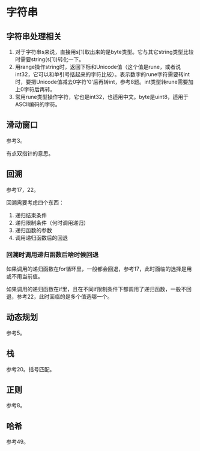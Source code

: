 # 字符串

## 字符串处理相关

1. 对于字符串s来说，直接用s[1]取出来的是byte类型。它与其它string类型比较时需要string(s[1])转化一下。
2. 用range操作string时，返回下标和Unicode值（这个值是rune，或者说int32，它可以和单引号括起来的字符比较）。表示数字的rune字符需要转int时，要把Unicode值减去0字符'0'后再转int，参考8题。int类型转rune需要加上0字符后再转。
3. 常用rune类型操作字符，它也是int32，也适用中文。byte是uint8，适用于ASCII编码的字符。

## 滑动窗口

参考3。

有点双指针的意思。

## 回溯

参考17，22。

回溯需要考虑四个东西：

1. 递归结束条件
2. 递归限制条件（何时调用递归）
3. 递归函数的参数
4. 调用递归函数后的回退

### 回溯时调用递归函数后啥时候回退

如果调用的递归函数在for循环里，一般都会回退，参考17，此时面临的选择是用或不用当前值。

如果调用的递归函数在if里，且在不同if限制条件下都调用了递归函数，一般不回退，参考22，此时面临的是多个值选哪一个。

## 动态规划

参考5。

## 栈

参考20。括号匹配。

## 正则

参考8。

## 哈希

参考49。